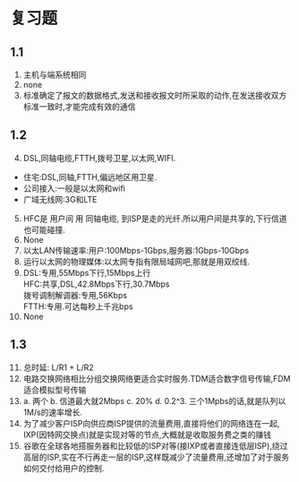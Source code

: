 # 复习题
## 1.1 
1. 主机与端系统相同
2. none
3. 标准确定了报文的数据格式,发送和接收报文时所采取的动作,在发送接收双方标准一致时,才能完成有效的通信
## 1.2
4. DSL,同轴电缆,FTTH,拨号卫星,以太网,WIFI.
- 住宅:DSL,同轴,FTTH,偏远地区用卫星.
- 公司接入:一般是以太网和wifi
- 广域无线网:3G和LTE
5. HFC是 用户间 用 同轴电缆, 到ISP是走的光纤.所以用户间是共享的,下行信道也可能碰撞.
6. None
7. 以太LAN传输速率:用户:100Mbps-1Gbps,服务器:1Gbps-10Gbps
8. 运行以太网的物理媒体:以太网专指有限局域网吧,那就是用双绞线.
9. DSL:专用,55Mbps下行,15Mbps上行<br>
    HFC:共享,DSL,42.8Mbps下行,30.7Mbps<br>
    拨号调制解调器:专用,56Kbps<br>
    FTTH:专用.可达每秒上千兆bps
10. None
## 1.3
11. 总时延: L/R1 + L/R2
12. 电路交换网络相比分组交换网络更适合实时服务.TDM适合数字信号传输,FDM适合模拟型号传输
13. a. 两个
    b. 信道最大就2Mbps
    c. 20%
    d. 0.2^3. 三个1Mpbs的话,就是队列以1M/s的速率增长.
14. 为了减少客户ISP向供应商ISP提供的流量费用,直接将他们的网络连在一起, IXP(因特网交换点)就是实现对等的节点,大概就是收取服务费之类的赚钱
15. 谷歌在全球各地搭服务器和比较低的ISP对等(接IXP或者直接连低层ISP),绕过高层的ISP,实在不行再走一层的ISP,这样既减少了流量费用,还增加了对于服务如何交付给用户的控制.